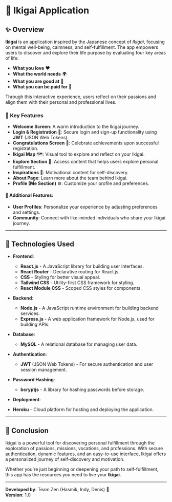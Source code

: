 # 🌸 Ikigai Application

## ✨ Overview
**Ikigai** is an application inspired by the Japanese concept of *Ikigai*, focusing on mental well-being, calmness, and self-fulfillment. The app empowers users to discover and explore their life purpose by evaluating four key areas of life:

- **What you love** ❤️
- **What the world needs** 🌍
- **What you are good at** 💪
- **What you can be paid for** 💸

Through this interactive experience, users reflect on their passions and align them with their personal and professional lives.

### 📌 Key Features
- **Welcome Screen**: A warm introduction to the Ikigai journey.
- **Login & Registration** 🔑: Secure login and sign-up functionality using **JWT** (JSON Web Tokens).
- **Congratulations Screen** 🎉: Celebrate achievements upon successful registration.
- **Ikigai Map** 🗺️: Visual tool to explore and reflect on your Ikigai.
- **Explore Section** 🧭: Access content that helps users explore personal fulfillment.
- **Inspirations** 🌱: Motivational content for self-discovery.
- **About Page**: Learn more about the team behind Ikigai.
- **Profile (Me Section)** ⚙️: Customize your profile and preferences.


#### 🌟 Additional Features:
- **User Profiles**: Personalize your experience by adjusting preferences and settings.
- **Community**: Connect with like-minded individuals who share your Ikigai journey.

---

## 🚀 Technologies Used

- **Frontend**: 
  - **React.js** - A JavaScript library for building user interfaces.
  - **React Router** - Declarative routing for React.js.
  - **CSS** - Styling for better visual appeal.
  - **Tailwind CSS** - Utility-first CSS framework for styling.
  - **React Module CSS** - Scoped CSS styles for components.
  
- **Backend**:
  - **Node.js** - A JavaScript runtime environment for building backend services.
  - **Express.js** - A web application framework for Node.js, used for building APIs.

- **Database**:
  - **MySQL** - A relational database for managing user data.
  
- **Authentication**:
  - **JWT** (JSON Web Tokens) - For secure authentication and user session management.

- **Password Hashing**:
  - **bcryptjs** - A library for hashing passwords before storage.

- **Deployment**:
 - **Heroku** - Cloud platform for hosting and deploying the application.

---

## 🎉 Conclusion

Ikigai is a powerful tool for discovering personal fulfillment through the exploration of passions, missions, vocations, and professions. With secure authentication, dynamic features, and an easy-to-use interface, Ikigai offers a personalized journey of self-discovery and motivation.

Whether you're just beginning or deepening your path to self-fulfillment, this app has the resources you need to live your **Ikigai**.

---


**Developed by**: Team Zen (Hasmik, Indy, Denis) 🌱  
**Version**: 1.0
